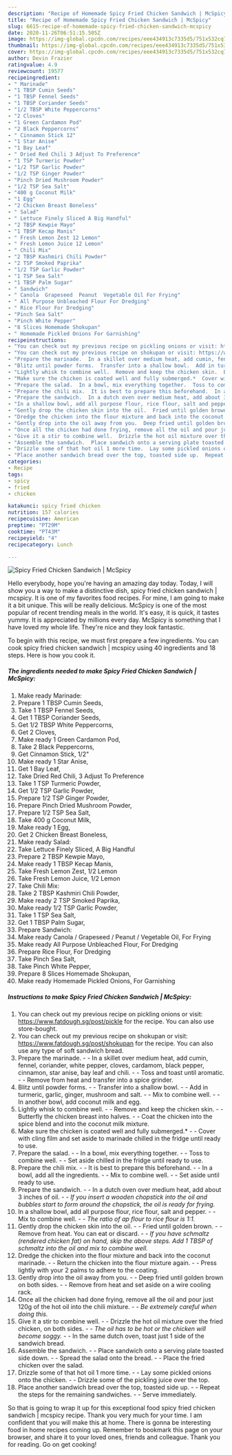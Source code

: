```yaml
---
description: "Recipe of Homemade Spicy Fried Chicken Sandwich | McSpicy"
title: "Recipe of Homemade Spicy Fried Chicken Sandwich | McSpicy"
slug: 6615-recipe-of-homemade-spicy-fried-chicken-sandwich-mcspicy
date: 2020-11-26T06:51:15.505Z
image: https://img-global.cpcdn.com/recipes/eee434913c7335d5/751x532cq70/spicy-fried-chicken-sandwich-mcspicy-recipe-main-photo.jpg
thumbnail: https://img-global.cpcdn.com/recipes/eee434913c7335d5/751x532cq70/spicy-fried-chicken-sandwich-mcspicy-recipe-main-photo.jpg
cover: https://img-global.cpcdn.com/recipes/eee434913c7335d5/751x532cq70/spicy-fried-chicken-sandwich-mcspicy-recipe-main-photo.jpg
author: Devin Frazier
ratingvalue: 4.9
reviewcount: 19577
recipeingredient:
- " Marinade"
- "1 TBSP Cumin Seeds"
- "1 TBSP Fennel Seeds"
- "1 TBSP Coriander Seeds"
- "1/2 TBSP White Peppercorns"
- "2 Cloves"
- "1 Green Cardamon Pod"
- "2 Black Peppercorns"
- " Cinnamon Stick 12"
- "1 Star Anise"
- "1 Bay Leaf"
- " Dried Red Chili 3 Adjust To Preference"
- "1 TSP Turmeric Powder"
- "1/2 TSP Garlic Powder"
- "1/2 TSP Ginger Powder"
- "Pinch Dried Mushroom Powder"
- "1/2 TSP Sea Salt"
- "400 g Coconut Milk"
- "1 Egg"
- "2 Chicken Breast Boneless"
- " Salad"
- " Lettuce Finely Sliced A Big Handful"
- "2 TBSP Kewpie Mayo"
- "1 TBSP Kecap Manis"
- " Fresh Lemon Zest 12 Lemon"
- " Fresh Lemon Juice 12 Lemon"
- " Chili Mix"
- "2 TBSP Kashmiri Chili Powder"
- "2 TSP Smoked Paprika"
- "1/2 TSP Garlic Powder"
- "1 TSP Sea Salt"
- "1 TBSP Palm Sugar"
- " Sandwich"
- " Canola  Grapeseed  Peanut  Vegetable Oil For Frying"
- " All Purpose Unbleached Flour For Dredging"
- " Rice Flour For Dredging"
- "Pinch Sea Salt"
- "Pinch White Pepper"
- "8 Slices Homemade Shokupan"
- " Homemade Pickled Onions For Garnishing"
recipeinstructions:
- "You can check out my previous recipe on pickling onions or visit: https://www.fatdough.sg/post/pickle for the recipe. You can also use store-bought."
- "You can check out my previous recipe on shokupan or visit: https://www.fatdough.sg/post/shokupan for the recipe. You can also use any type of soft sandwich bread."
- "Prepare the marinade.  In a skillet over medium heat, add cumin, fennel, coriander, white pepper, cloves, cardamom, black pepper, cinnamon, star anise, bay leaf and chili.  Toss and toast until aromatic.  Remove from heat and transfer into a spice grinder."
- "Blitz until powder forms.  Transfer into a shallow bowl.  Add in turmeric, garlic, ginger, mushroom and salt.  Mix to combine well.  In another bowl, add coconut milk and egg."
- "Lightly whisk to combine well.  Remove and keep the chicken skin.  Butterfly the chicken breast into halves.  Coat the chicken into the spice blend and into the coconut milk mixture."
- "Make sure the chicken is coated well and fully submerged.*  Cover with cling film and set aside to marinade chilled in the fridge until ready to use."
- "Prepare the salad.  In a bowl, mix everything together.  Toss to combine well.  Set aside chilled in the fridge until ready to use."
- "Prepare the chili mix.  It is best to prepare this beforehand.  In a bowl, add all the ingredients.  Mix to combine well.  Set aside until ready to use."
- "Prepare the sandwich.  In a dutch oven over medium heat, add about 3 inches of oil.  *If you insert a wooden chopstick into the oil and bubbles start to form around the chopstick, the oil is ready for frying.*"
- "In a shallow bowl, add all purpose flour, rice flour, salt and pepper.  Mix to combine well.  *The ratio of ap flour to rice flour is 1:1.*"
- "Gently drop the chicken skin into the oil.  Fried until golden brown.  Remove from heat. You can eat or discard.  *If you have schmaltz (rendered chicken fat) on hand, skip the above steps. Add 1 TBSP of schmaltz into the oil and mix to combine well.*"
- "Dredge the chicken into the flour mixture and back into the coconut marinade.  Return the chicken into the flour mixture again.  Press lightly with your 2 palms to adhere to the coating."
- "Gently drop into the oil away from you.  Deep fried until golden brown on both sides.  Remove from heat and set aside on a wire cooling rack."
- "Once all the chicken had done frying, remove all the oil and pour just 120g of the hot oil into the chili mixture.  *Be extremely careful when doing this.*"
- "Give it a stir to combine well.  Drizzle the hot oil mixture over the fried chicken, on both sides.  *The oil has to be hot or the chicken will become soggy.*  In the same dutch oven, toast just 1 side of the sandwich bread."
- "Assemble the sandwich.  Place sandwich onto a serving plate toasted side down.  Spread the salad onto the bread.  Place the fried chicken over the salad."
- "Drizzle some of that hot oil 1 more time.  Lay some pickled onions onto the chicken.  Drizzle some of the pickling juice over the top."
- "Place another sandwich bread over the top, toasted side up.  Repeat the steps for the remaining sandwiches.  Serve immediately."
categories:
- Recipe
tags:
- spicy
- fried
- chicken

katakunci: spicy fried chicken 
nutrition: 157 calories
recipecuisine: American
preptime: "PT29M"
cooktime: "PT43M"
recipeyield: "4"
recipecategory: Lunch

---
```



![Spicy Fried Chicken Sandwich | McSpicy](https://img-global.cpcdn.com/recipes/eee434913c7335d5/751x532cq70/spicy-fried-chicken-sandwich-mcspicy-recipe-main-photo.jpg)

Hello everybody, hope you're having an amazing day today. Today, I will show you a way to make a distinctive dish, spicy fried chicken sandwich | mcspicy. It is one of my favorites food recipes. For mine, I am going to make it a bit unique. This will be really delicious.
 McSpicy is one of the most popular of recent trending meals in the world. It's easy, it is quick, it tastes yummy. It is appreciated by millions every day.  McSpicy is something that I have loved my whole life. They're nice and they look fantastic.


To begin with this recipe, we must first prepare a few ingredients. You can cook spicy fried chicken sandwich | mcspicy using 40 ingredients and 18 steps. Here is how you cook it.

<!--inarticleads1-->

##### The ingredients needed to make Spicy Fried Chicken Sandwich | McSpicy:

1. Make ready  Marinade:
1. Prepare 1 TBSP Cumin Seeds,
1. Take 1 TBSP Fennel Seeds,
1. Get 1 TBSP Coriander Seeds,
1. Get 1/2 TBSP White Peppercorns,
1. Get 2 Cloves,
1. Make ready 1 Green Cardamon Pod,
1. Take 2 Black Peppercorns,
1. Get  Cinnamon Stick, 1/2&#34;
1. Make ready 1 Star Anise,
1. Get 1 Bay Leaf,
1. Take  Dried Red Chili, 3 Adjust To Preference
1. Take 1 TSP Turmeric Powder,
1. Get 1/2 TSP Garlic Powder,
1. Prepare 1/2 TSP Ginger Powder,
1. Prepare Pinch Dried Mushroom Powder,
1. Prepare 1/2 TSP Sea Salt,
1. Take 400 g Coconut Milk,
1. Make ready 1 Egg,
1. Get 2 Chicken Breast Boneless,
1. Make ready  Salad:
1. Take  Lettuce Finely Sliced, A Big Handful
1. Prepare 2 TBSP Kewpie Mayo,
1. Make ready 1 TBSP Kecap Manis,
1. Take  Fresh Lemon Zest, 1/2 Lemon
1. Take  Fresh Lemon Juice, 1/2 Lemon
1. Take  Chili Mix:
1. Take 2 TBSP Kashmiri Chili Powder,
1. Make ready 2 TSP Smoked Paprika,
1. Make ready 1/2 TSP Garlic Powder,
1. Take 1 TSP Sea Salt,
1. Get 1 TBSP Palm Sugar,
1. Prepare  Sandwich:
1. Make ready  Canola / Grapeseed / Peanut / Vegetable Oil, For Frying
1. Make ready  All Purpose Unbleached Flour, For Dredging
1. Prepare  Rice Flour, For Dredging
1. Take Pinch Sea Salt,
1. Take Pinch White Pepper,
1. Prepare 8 Slices Homemade Shokupan,
1. Make ready  Homemade Pickled Onions, For Garnishing




<!--inarticleads2-->

##### Instructions to make Spicy Fried Chicken Sandwich | McSpicy:

1. You can check out my previous recipe on pickling onions or visit: https://www.fatdough.sg/post/pickle for the recipe. You can also use store-bought.
1. You can check out my previous recipe on shokupan or visit: https://www.fatdough.sg/post/shokupan for the recipe. You can also use any type of soft sandwich bread.
1. Prepare the marinade. -  - In a skillet over medium heat, add cumin, fennel, coriander, white pepper, cloves, cardamom, black pepper, cinnamon, star anise, bay leaf and chili. -  - Toss and toast until aromatic. -  - Remove from heat and transfer into a spice grinder.
1. Blitz until powder forms. -  - Transfer into a shallow bowl. -  - Add in turmeric, garlic, ginger, mushroom and salt. -  - Mix to combine well. -  - In another bowl, add coconut milk and egg.
1. Lightly whisk to combine well. -  - Remove and keep the chicken skin. -  - Butterfly the chicken breast into halves. -  - Coat the chicken into the spice blend and into the coconut milk mixture.
1. Make sure the chicken is coated well and fully submerged.* -  - Cover with cling film and set aside to marinade chilled in the fridge until ready to use.
1. Prepare the salad. -  - In a bowl, mix everything together. -  - Toss to combine well. -  - Set aside chilled in the fridge until ready to use.
1. Prepare the chili mix. -  - It is best to prepare this beforehand. -  - In a bowl, add all the ingredients. -  - Mix to combine well. -  - Set aside until ready to use.
1. Prepare the sandwich. -  - In a dutch oven over medium heat, add about 3 inches of oil. -  - *If you insert a wooden chopstick into the oil and bubbles start to form around the chopstick, the oil is ready for frying.*
1. In a shallow bowl, add all purpose flour, rice flour, salt and pepper. -  - Mix to combine well. -  - *The ratio of ap flour to rice flour is 1:1.*
1. Gently drop the chicken skin into the oil. -  - Fried until golden brown. -  - Remove from heat. You can eat or discard. -  - *If you have schmaltz (rendered chicken fat) on hand, skip the above steps. Add 1 TBSP of schmaltz into the oil and mix to combine well.*
1. Dredge the chicken into the flour mixture and back into the coconut marinade. -  - Return the chicken into the flour mixture again. -  - Press lightly with your 2 palms to adhere to the coating.
1. Gently drop into the oil away from you. -  - Deep fried until golden brown on both sides. -  - Remove from heat and set aside on a wire cooling rack.
1. Once all the chicken had done frying, remove all the oil and pour just 120g of the hot oil into the chili mixture. -  - *Be extremely careful when doing this.*
1. Give it a stir to combine well. -  - Drizzle the hot oil mixture over the fried chicken, on both sides. -  - *The oil has to be hot or the chicken will become soggy.* -  - In the same dutch oven, toast just 1 side of the sandwich bread.
1. Assemble the sandwich. -  - Place sandwich onto a serving plate toasted side down. -  - Spread the salad onto the bread. -  - Place the fried chicken over the salad.
1. Drizzle some of that hot oil 1 more time. -  - Lay some pickled onions onto the chicken. -  - Drizzle some of the pickling juice over the top.
1. Place another sandwich bread over the top, toasted side up. -  - Repeat the steps for the remaining sandwiches. -  - Serve immediately.




So that is going to wrap it up for this exceptional food spicy fried chicken sandwich | mcspicy recipe. Thank you very much for your time. I am confident that you will make this at home. There is gonna be interesting food in home recipes coming up. Remember to bookmark this page on your browser, and share it to your loved ones, friends and colleague. Thank you for reading. Go on get cooking!
